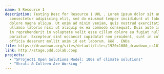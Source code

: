 ```yaml
---
name: S Resource 1
description: Testing Desc for Resource 1 URL . Lorem ipsum dolor sit amet,
  consectetur adipiscing elit, sed do eiusmod tempor incididunt ut labore et
  dolore magna aliqua. Ut enim ad minim veniam, quis nostrud exercitation
  ullamco laboris nisi ut aliquip ex ea commodo consequat. Duis aute irure dolor
  in reprehenderit in voluptate velit esse cillum dolore eu fugiat nulla
  pariatur. Excepteur sint occaecat cupidatat non proident, sunt in culpa qui
  officia deserunt mollit anim id est laborum. èêë . ENDa
file: https://drawdown.org/sites/default/files/1920x1080_drawdown_cs101_poster01_0.jpg
link: http://stage.pdd.colab.coop
projects:
  - "SProject1 Open Solutions Model: 100s of climate solutions"
  - "Shruti & Colleen Are Working "
---
```


